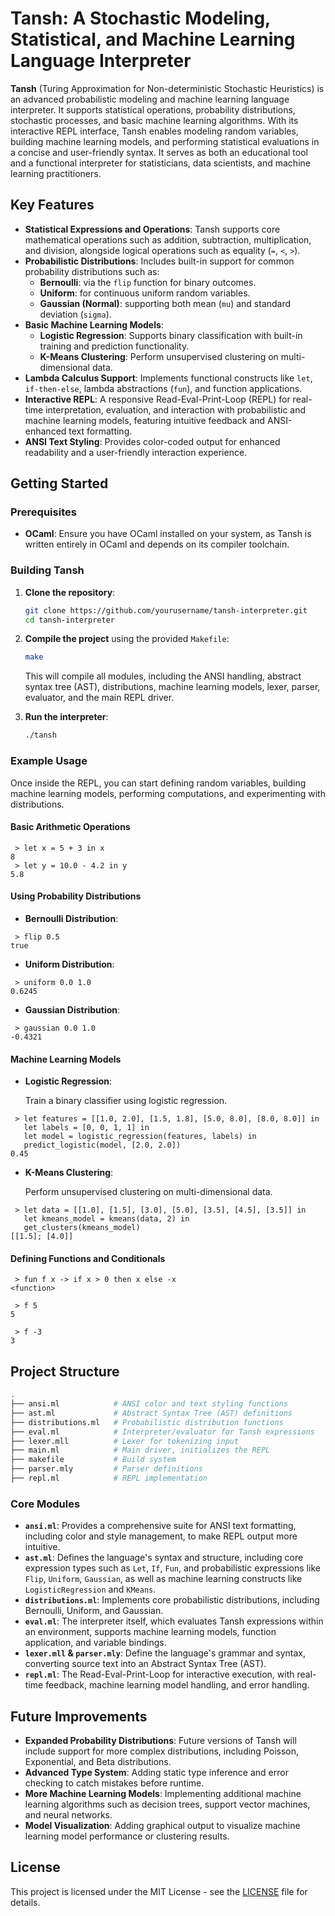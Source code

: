 # Tansh: A Stochastic Modeling, Statistical, and Machine Learning Language Interpreter

**Tansh** (Turing Approximation for Non-deterministic Stochastic Heuristics) is an advanced probabilistic modeling and machine learning language interpreter. It supports statistical operations, probability distributions, stochastic processes, and basic machine learning algorithms. With its interactive REPL interface, Tansh enables modeling random variables, building machine learning models, and performing statistical evaluations in a concise and user-friendly syntax. It serves as both an educational tool and a functional interpreter for statisticians, data scientists, and machine learning practitioners.

## Key Features

- **Statistical Expressions and Operations**: Tansh supports core mathematical operations such as addition, subtraction, multiplication, and division, alongside logical operations such as equality (`=`, `<`, `>`).
- **Probabilistic Distributions**: Includes built-in support for common probability distributions such as:
  - **Bernoulli**: via the `flip` function for binary outcomes.
  - **Uniform**: for continuous uniform random variables.
  - **Gaussian (Normal)**: supporting both mean (`mu`) and standard deviation (`sigma`).
- **Basic Machine Learning Models**:
  - **Logistic Regression**: Supports binary classification with built-in training and prediction functionality.
  - **K-Means Clustering**: Perform unsupervised clustering on multi-dimensional data.
- **Lambda Calculus Support**: Implements functional constructs like `let`, `if-then-else`, lambda abstractions (`fun`), and function applications.
- **Interactive REPL**: A responsive Read-Eval-Print-Loop (REPL) for real-time interpretation, evaluation, and interaction with probabilistic and machine learning models, featuring intuitive feedback and ANSI-enhanced text formatting.
- **ANSI Text Styling**: Provides color-coded output for enhanced readability and a user-friendly interaction experience.

## Getting Started

### Prerequisites

- **OCaml**: Ensure you have OCaml installed on your system, as Tansh is written entirely in OCaml and depends on its compiler toolchain.
  
### Building Tansh

1. **Clone the repository**:

   ```bash
   git clone https://github.com/yourusername/tansh-interpreter.git
   cd tansh-interpreter
   ```

2. **Compile the project** using the provided `Makefile`:

   ```bash
   make
   ```

   This will compile all modules, including the ANSI handling, abstract syntax tree (AST), distributions, machine learning models, lexer, parser, evaluator, and the main REPL driver.

3. **Run the interpreter**:

   ```bash
   ./tansh
   ```

### Example Usage

Once inside the REPL, you can start defining random variables, building machine learning models, performing computations, and experimenting with distributions.

#### Basic Arithmetic Operations

```plaintext
 > let x = 5 + 3 in x
8
 > let y = 10.0 - 4.2 in y
5.8
```

#### Using Probability Distributions

- **Bernoulli Distribution**:

```plaintext
 > flip 0.5
true
```

- **Uniform Distribution**:

```plaintext
 > uniform 0.0 1.0
0.6245
```

- **Gaussian Distribution**:

```plaintext
 > gaussian 0.0 1.0
-0.4321
```

#### Machine Learning Models

- **Logistic Regression**:

  Train a binary classifier using logistic regression.

```plaintext
 > let features = [[1.0, 2.0], [1.5, 1.8], [5.0, 8.0], [8.0, 8.0]] in
   let labels = [0, 0, 1, 1] in
   let model = logistic_regression(features, labels) in
   predict_logistic(model, [2.0, 2.0])
0.45
```

- **K-Means Clustering**:

  Perform unsupervised clustering on multi-dimensional data.

```plaintext
 > let data = [[1.0], [1.5], [3.0], [5.0], [3.5], [4.5], [3.5]] in
   let kmeans_model = kmeans(data, 2) in
   get_clusters(kmeans_model)
[[1.5]; [4.0]]
```

#### Defining Functions and Conditionals

```plaintext
 > fun f x -> if x > 0 then x else -x
<function>

 > f 5
5

 > f -3
3
```

## Project Structure

```bash
.
├── ansi.ml            # ANSI color and text styling functions
├── ast.ml             # Abstract Syntax Tree (AST) definitions
├── distributions.ml   # Probabilistic distribution functions
├── eval.ml            # Interpreter/evaluator for Tansh expressions
├── lexer.mll          # Lexer for tokenizing input
├── main.ml            # Main driver, initializes the REPL
├── makefile           # Build system
├── parser.mly         # Parser definitions
├── repl.ml            # REPL implementation
```

### Core Modules

- **`ansi.ml`**: Provides a comprehensive suite for ANSI text formatting, including color and style management, to make REPL output more intuitive.
- **`ast.ml`**: Defines the language's syntax and structure, including core expression types such as `Let`, `If`, `Fun`, and probabilistic expressions like `Flip`, `Uniform`, `Gaussian`, as well as machine learning constructs like `LogisticRegression` and `KMeans`.
- **`distributions.ml`**: Implements core probabilistic distributions, including Bernoulli, Uniform, and Gaussian.
- **`eval.ml`**: The interpreter itself, which evaluates Tansh expressions within an environment, supports machine learning models, function application, and variable bindings.
- **`lexer.mll` & `parser.mly`**: Define the language's grammar and syntax, converting source text into an Abstract Syntax Tree (AST).
- **`repl.ml`**: The Read-Eval-Print-Loop for interactive execution, with real-time feedback, machine learning model handling, and error handling.

## Future Improvements

- **Expanded Probability Distributions**: Future versions of Tansh will include support for more complex distributions, including Poisson, Exponential, and Beta distributions.
- **Advanced Type System**: Adding static type inference and error checking to catch mistakes before runtime.
- **More Machine Learning Models**: Implementing additional machine learning algorithms such as decision trees, support vector machines, and neural networks.
- **Model Visualization**: Adding graphical output to visualize machine learning model performance or clustering results.

## License

This project is licensed under the MIT License - see the [LICENSE](LICENSE) file for details.